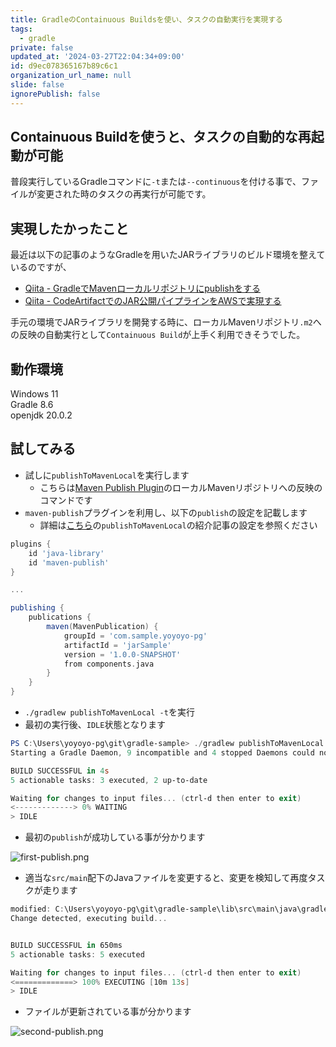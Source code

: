 ```yaml
---
title: GradleのContainuous Buildsを使い、タスクの自動実行を実現する
tags:
  - gradle
private: false
updated_at: '2024-03-27T22:04:34+09:00'
id: d9ec078365167b89c6c1
organization_url_name: null
slide: false
ignorePublish: false
---
```

## Containuous Buildを使うと、タスクの自動的な再起動が可能

普段実行しているGradleコマンドに`-t`または`--continuous`を付ける事で、ファイルが変更された時のタスクの再実行が可能です。

## 実現したかったこと

最近は以下の記事のようなGradleを用いたJARライブラリのビルド環境を整えているのですが、

- [Qiita - GradleでMavenローカルリポジトリにpublishをする](https://qiita.com/yoyoyo_pg/items/61ea8dc2e4e434f53f99)
- [Qiita - CodeArtifactでのJAR公開パイプラインをAWSで実現する](https://qiita.com/yoyoyo_pg/items/1647d65f5b4ae4ae4270)

手元の環境でJARライブラリを開発する時に、ローカルMavenリポジトリ`.m2`への反映の自動実行として`Containuous Build`が上手く利用できそうでした。

## 動作環境

Windows 11  
Gradle 8.6  
openjdk 20.0.2  

## 試してみる

- 試しに`publishToMavenLocal`を実行します
  - こちらは[Maven Publish Plugin](https://docs.gradle.org/current/userguide/publishing_maven.html#publishing_maven)のローカルMavenリポジトリへの反映のコマンドです
- `maven-publish`プラグインを利用し、以下の`publish`の設定を記載します
  - 詳細は[こちら](https://qiita.com/yoyoyo_pg/items/61ea8dc2e4e434f53f99)の`publishToMavenLocal`の紹介記事の設定を参照ください

```build.gradle
plugins {
    id 'java-library'
    id 'maven-publish'
}

...

publishing {
    publications {
        maven(MavenPublication) {
            groupId = 'com.sample.yoyoyo-pg'
            artifactId = 'jarSample'
            version = '1.0.0-SNAPSHOT'
            from components.java
        }
    }
}
```

- `./gradlew publishToMavenLocal -t`を実行
- 最初の実行後、`IDLE`状態となります

```powershell
PS C:\Users\yoyoyo-pg\git\gradle-sample> ./gradlew publishToMavenLocal -t
Starting a Gradle Daemon, 9 incompatible and 4 stopped Daemons could not be reused, use --status for details

BUILD SUCCESSFUL in 4s
5 actionable tasks: 3 executed, 2 up-to-date

Waiting for changes to input files... (ctrl-d then enter to exit)
<-------------> 0% WAITING
> IDLE

```

- 最初の`publish`が成功している事が分かります

![first-publish.png](https://qiita-image-store.s3.ap-northeast-1.amazonaws.com/0/411902/866e2c74-f219-018e-6127-b0ecfee3c5e3.png)

- 適当な`src/main`配下のJavaファイルを変更すると、変更を検知して再度タスクが走ります

```powershell
modified: C:\Users\yoyoyo-pg\git\gradle-sample\lib\src\main\java\gradle\sample\Library.java
Change detected, executing build...


BUILD SUCCESSFUL in 650ms
5 actionable tasks: 5 executed

Waiting for changes to input files... (ctrl-d then enter to exit)
<=============> 100% EXECUTING [10m 13s]
> IDLE

```

- ファイルが更新されている事が分かります

![second-publish.png](https://qiita-image-store.s3.ap-northeast-1.amazonaws.com/0/411902/765420b1-b012-f9e5-0219-9529821dbfd4.png)
